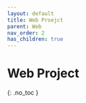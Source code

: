 ```yaml
---
layout: default
title: Web Proejct
parent: Web
nav_order: 2
has_children: true
---
```


# Web Project
{: .no_toc }